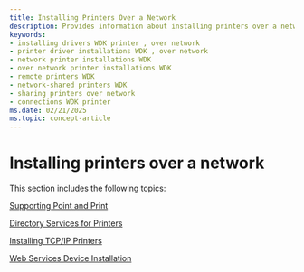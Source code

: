 ```yaml
---
title: Installing Printers Over a Network
description: Provides information about installing printers over a network.
keywords:
- installing drivers WDK printer , over network
- printer driver installations WDK , over network
- network printer installations WDK
- over network printer installations WDK
- remote printers WDK
- network-shared printers WDK
- sharing printers over network
- connections WDK printer
ms.date: 02/21/2025
ms.topic: concept-article
---
```


# Installing printers over a network

This section includes the following topics:

[Supporting Point and Print](supporting-point-and-print.md)

[Directory Services for Printers](directory-services-for-printers.md)

[Installing TCP/IP Printers](installing-tcp-ip-printers.md)

[Web Services Device Installation](web-services-device-installation.md)
